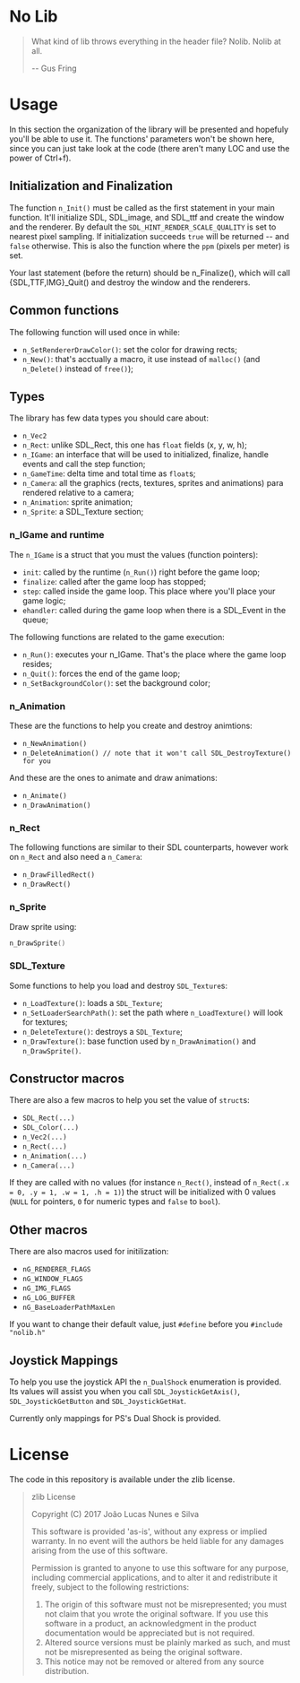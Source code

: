 # No Lib

> What kind of lib throws everything in the header file?
> Nolib. Nolib at all.
>
> -- Gus Fring

# Usage

In this section the organization of the library will be presented and hopefuly
you'll be able to use it. The functions' parameters won't be shown here, since
you can just take look at the code (there aren't many LOC and use the power of
Ctrl+f).

## Initialization and Finalization

The function `n_Init()` must be called as the first statement in your main function.
It'll initialize SDL, SDL\_image, and SDL\_ttf and create the window and the renderer.
By default the `SDL_HINT_RENDER_SCALE_QUALITY` is set to nearest pixel sampling.
If initialization succeeds `true` will be returned -- and `false` otherwise. This is also
the function where the `ppm` (pixels per meter) is set.

Your last statement (before the return) should be n_Finalize(), which will call
{SDL,TTF,IMG}_Quit() and destroy the window and the renderers.

## Common functions

The following function will used once in while:

* `n_SetRendererDrawColor()`: set the color for drawing rects;
* `n_New()`: that's acctually a macro, it use instead of `malloc()` (and `n_Delete()` instead of `free()`);

## Types

The library has few data types you should care about:

* `n_Vec2`
* `n_Rect`: unlike SDL_Rect, this one has `float` fields (x, y, w, h); 
* `n_IGame`: an interface that will be used to initialized, finalize, handle events and call the step function;
* `n_GameTime`: delta time and total time as `float`s;
* `n_Camera`: all the graphics (rects, textures, sprites and animations) para rendered relative to a camera;
* `n_Animation`: sprite animation;
* `n_Sprite`: a SDL_Texture section;

### n_IGame and runtime

The `n_IGame` is a struct that you must the values (function pointers):

* `init`: called by the runtime (`n_Run()`) right before the game loop;
* `finalize`: called after the game loop has stopped;
* `step`: called inside the game loop. This place where you'll place your game logic;
* `ehandler`: called during the game loop when there is a SDL_Event in the queue;

The following functions are related to the game execution:

* `n_Run()`: executes your n_IGame. That's the place where the game loop resides;
* `n_Quit()`: forces the end of the game loop;
* `n_SetBackgroundColor()`: set the background color;

### n_Animation

These are the functions to help you create and destroy animtions:

* `n_NewAnimation()`
* `n_DeleteAnimation() // note that it won't call SDL_DestroyTexture() for you`

And these are the ones to animate and draw animations:

* `n_Animate()`
* `n_DrawAnimation()`

### n_Rect

The following functions are similar to their SDL counterparts, however
work on `n_Rect` and also need a `n_Camera`:

* `n_DrawFilledRect()`
* `n_DrawRect()`

### n_Sprite

Draw sprite using:

```c
n_DrawSprite()
```

### SDL_Texture

Some functions to help you load and destroy `SDL_Texture`s:

* `n_LoadTexture()`: loads a `SDL_Texture`;
* `n_SetLoaderSearchPath()`: set the path where `n_LoadTexture()` will look for textures;
* `n_DeleteTexture()`: destroys a `SDL_Texture`;
* `n_DrawTexture()`: base function used by `n_DrawAnimation()` and `n_DrawSprite()`.

## Constructor macros

There are also a few macros to help you set the value of `struct`s:

* `SDL_Rect(...)`
* `SDL_Color(...)`
* `n_Vec2(...)`
* `n_Rect(...)`
* `n_Animation(...)`
* `n_Camera(...)`

If they are called with no values (for instance `n_Rect()`, instead of
`n_Rect(.x = 0, .y = 1, .w = 1, .h = 1)`) the struct will be initialized with 0 values
(`NULL` for pointers, `0` for numeric types and `false` to `bool`).

## Other macros

There are also macros used for initilization:

* `nG_RENDERER_FLAGS`
* `nG_WINDOW_FLAGS`
* `nG_IMG_FLAGS`
* `nG_LOG_BUFFER`
* `nG_BaseLoaderPathMaxLen`

If you want to change their default value, just `#define` before you `#include "nolib.h"`

## Joystick Mappings

To help you use the joystick API the `n_DualShock` enumeration is provided. Its values
will assist you when you call `SDL_JoystickGetAxis()`, `SDL_JoystickGetButton` and 
`SDL_JoystickGetHat`.

Currently only mappings for PS's Dual Shock is provided.

# License

The code in this repository is available under the zlib license.

> zlib License
> 
> Copyright (C) 2017 João Lucas Nunes e Silva
> 
> This software is provided 'as-is', without any express or implied
> warranty.  In no event will the authors be held liable for any damages
> arising from the use of this software.
> 
> Permission is granted to anyone to use this software for any purpose,
> including commercial applications, and to alter it and redistribute it
> freely, subject to the following restrictions:
> 
> 1. The origin of this software must not be misrepresented; you must not
>     claim that you wrote the original software. If you use this software
>     in a product, an acknowledgment in the product documentation would be
>     appreciated but is not required.
> 2. Altered source versions must be plainly marked as such, and must not be
>     misrepresented as being the original software.
> 3. This notice may not be removed or altered from any source distribution.